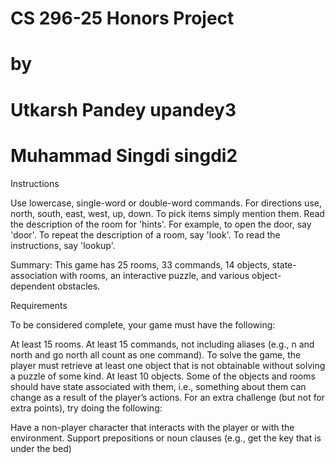# CS 296-25 Honors Project
# by
# Utkarsh Pandey upandey3
# Muhammad Singdi singdi2

Instructions

Use lowercase, single-word or double-word commands. For directions use, north, south, east, west, up, down.
To pick items simply mention them. Read the description of the room for 'hints'. For example, 
to open the door, say 'door'.
To repeat the description of a room, say 'look'.
To read the instructions, say 'lookup'.


Summary: This game has 25 rooms, 33 commands, 14 objects, state-association with rooms, an interactive puzzle, and
		 various object-dependent obstacles.

Requirements

To be considered complete, your game must have the following:

At least 15 rooms.
At least 15 commands, not including aliases (e.g., n and north and go north all count as one command).
To solve the game, the player must retrieve at least one object that is not obtainable without solving a puzzle of some kind.
At least 10 objects.
Some of the objects and rooms should have state associated with them, i.e., something about them can change as a result of the player’s actions.
For an extra challenge (but not for extra points), try doing the following:

Have a non-player character that interacts with the player or with the environment.
Support prepositions or noun clauses (e.g., get the key that is under the bed)
